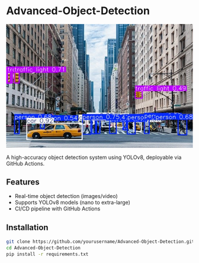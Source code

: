 # Advanced-Object-Detection


![Object Detection Demo](outputs/detected_8.jpg)  <!-- Add a sample output image -->

A high-accuracy object detection system using YOLOv8, deployable via GitHub Actions.

## Features
- Real-time object detection (images/video)
- Supports YOLOv8 models (nano to extra-large)
- CI/CD pipeline with GitHub Actions

## Installation
```bash
git clone https://github.com/yourusername/Advanced-Object-Detection.git
cd Advanced-Object-Detection
pip install -r requirements.txt